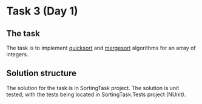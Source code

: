 # Task 3 (Day 1)

## The task
The task is to implement [quicksort](https://en.wikipedia.org/wiki/Quicksort) and
[mergesort](https://en.wikipedia.org/wiki/Merge_sort) algorithms for an array of integers.

## Solution structure
The solution for the task is in SortingTask project. The solution is unit tested, with the tests being
located in SortingTask.Tests project (NUnit).
